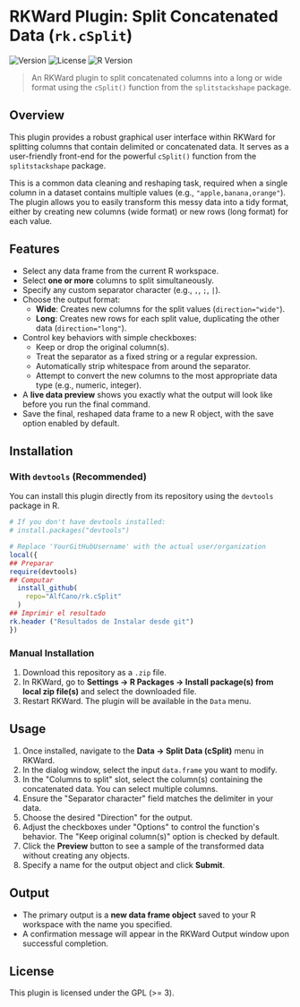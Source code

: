# RKWard Plugin: Split Concatenated Data (`rk.cSplit`)

![Version](https://img.shields.io/badge/Version-0.01.8-blue.svg)
![License](https://img.shields.io/badge/License-GPL--3-green.svg)
![R Version](https://img.shields.io/badge/R-%3E%3D%203.0.0-lightgrey.svg)


> An RKWard plugin to split concatenated columns into a long or wide format using the `cSplit()` function from the `splitstackshape` package.

## Overview

This plugin provides a robust graphical user interface within RKWard for splitting columns that contain delimited or concatenated data. It serves as a user-friendly front-end for the powerful `cSplit()` function from the `splitstackshape` package.

This is a common data cleaning and reshaping task, required when a single column in a dataset contains multiple values (e.g., `"apple,banana,orange"`). The plugin allows you to easily transform this messy data into a tidy format, either by creating new columns (wide format) or new rows (long format) for each value.

## Features

-   Select any data frame from the current R workspace.
-   Select **one or more** columns to split simultaneously.
-   Specify any custom separator character (e.g., `,`, `;`, `|`).
-   Choose the output format:
    -   **Wide**: Creates new columns for the split values (`direction="wide"`).
    -   **Long**: Creates new rows for each split value, duplicating the other data (`direction="long"`).
-   Control key behaviors with simple checkboxes:
    -   Keep or drop the original column(s).
    -   Treat the separator as a fixed string or a regular expression.
    -   Automatically strip whitespace from around the separator.
    -   Attempt to convert the new columns to the most appropriate data type (e.g., numeric, integer).
-   A **live data preview** shows you exactly what the output will look like before you run the final command.
-   Save the final, reshaped data frame to a new R object, with the save option enabled by default.

## Installation

### With `devtools` (Recommended)
You can install this plugin directly from its repository using the `devtools` package in R.

```r
# If you don't have devtools installed:
# install.packages("devtools")

# Replace 'YourGitHubUsername' with the actual user/organization
local({
## Preparar
require(devtools)
## Computar
  install_github(
    repo="AlfCano/rk.cSplit"
  )
## Imprimir el resultado
rk.header ("Resultados de Instalar desde git")
})
```

### Manual Installation
1.  Download this repository as a `.zip` file.
2.  In RKWard, go to **Settings -> R Packages -> Install package(s) from local zip file(s)** and select the downloaded file.
3.  Restart RKWard. The plugin will be available in the `Data` menu.

## Usage

1.  Once installed, navigate to the **Data -> Split Data (cSplit)** menu in RKWard.
2.  In the dialog window, select the input `data.frame` you want to modify.
3.  In the "Columns to split" slot, select the column(s) containing the concatenated data. You can select multiple columns.
4.  Ensure the "Separator character" field matches the delimiter in your data.
5.  Choose the desired "Direction" for the output.
6.  Adjust the checkboxes under "Options" to control the function's behavior. The "Keep original column(s)" option is checked by default.
7.  Click the **Preview** button to see a sample of the transformed data without creating any objects.
8.  Specify a name for the output object and click **Submit**.

## Output

-   The primary output is a **new data frame object** saved to your R workspace with the name you specified.
-   A confirmation message will appear in the RKWard Output window upon successful completion.

## License

This plugin is licensed under the GPL (>= 3).
